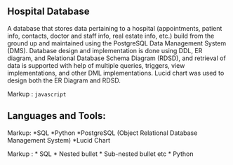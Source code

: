 ## Hospital Database 

A database that stores data pertaining to a hospital (appointments, patient info, contacts, doctor and staff info, real estate info, etc.) build from the ground up and maintained using the PostgreSQL Data Management System (DMS). Database design and implementation is done using DDL, ER diagram, and Relational Database Schema Diagram (RDSD), and retrieval of data is supported with help of multiple queries, triggers, view implementations, and other DML implementations. Lucid chart was used to design both the ER Diagram and RDSD. 

Markup : ```javascript
         ```
## Languages and Tools: 
 Markup: *SQL
          *Python
           *PostgreSQL (Object Relational Database Management System)
             *Lucid Chart

 Markup : * SQL
              * Nested bullet
                  * Sub-nested bullet etc
          * Python




